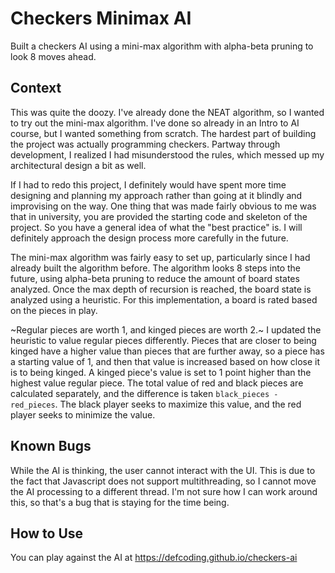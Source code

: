 # Checkers Minimax AI
Built a checkers AI using a mini-max algorithm with alpha-beta pruning to look 8 moves ahead.

## Context
This was quite the doozy. I've already done the NEAT algorithm, so I wanted to try out the mini-max algorithm. I've done so already in an Intro to AI course, but I wanted something from scratch. The hardest part of building the project was actually programming checkers. Partway through development, I realized I had misunderstood the rules, which messed up my architectural design a bit as well.

If I had to redo this project, I definitely would have spent more time designing and planning my approach rather than going at it blindly and improvising on the way. One thing that was made fairly obvious to me was that in university, you are provided the starting code and skeleton of the project. So you have a general idea of what the "best practice" is. I will definitely approach the design process more carefully in the future.

The mini-max algorithm was fairly easy to set up, particularly since I had already built the algorithm before. The algorithm looks 8 steps into the future, using alpha-beta pruning to reduce the amount of board states analyzed. Once the max depth of recursion is reached, the board state is analyzed using a heuristic. For this implementation, a board is rated based on the pieces in play.

~Regular pieces are worth 1, and kinged pieces are worth 2.~ I updated the heuristic to value regular pieces differently. Pieces that are closer to being kinged have a higher value than pieces that are further away, so a piece has a starting value of 1, and then that value is increased based on how close it is to being kinged. A kinged piece's value is set to 1 point higher than the highest value regular piece. The total value of red and black pieces are calculated separately, and the difference is taken `black_pieces - red_pieces`. The black player seeks to maximize this value, and the red player seeks to minimize the value.

## Known Bugs
While the AI is thinking, the user cannot interact with the UI. This is due to the fact that Javascript does not support multithreading, so I cannot move the AI processing to a different thread. I'm not sure how I can work around this, so that's a bug that is staying for the time being.

## How to Use
You can play against the AI at https://defcoding.github.io/checkers-ai
